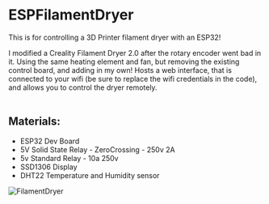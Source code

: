 # ESPFilamentDryer

This is for controlling a 3D Printer filament dryer with an ESP32!

I modified a Creality Filament Dryer 2.0 after the rotary encoder went bad in it. Using the same heating element and fan, but removing the existing control board, and adding in my own!
Hosts a web interface, that is connected to your wifi (be sure to replace the wifi credentials in the code), and allows you to control the dryer remotely.  
&nbsp;

## Materials:

- ESP32 Dev Board
- 5V Solid State Relay - ZeroCrossing - 250v 2A
- 5v Standard Relay - 10a 250v
- SSD1306 Display
- DHT22 Temperature and Humidity sensor

![FilamentDryer](https://github.com/user-attachments/assets/97a9a222-02ea-4390-a8a3-ec0388e8eb22)
